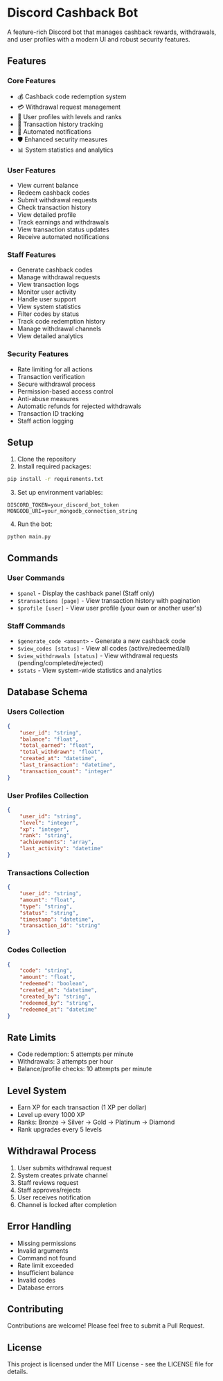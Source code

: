 # Discord Cashback Bot

A feature-rich Discord bot that manages cashback rewards, withdrawals, and user profiles with a modern UI and robust security features.

## Features

### Core Features
- 💰 Cashback code redemption system
- 💳 Withdrawal request management
- 👤 User profiles with levels and ranks
- 📜 Transaction history tracking
- 🔔 Automated notifications
- 🛡️ Enhanced security measures
- 📊 System statistics and analytics

### User Features
- View current balance
- Redeem cashback codes
- Submit withdrawal requests
- Check transaction history
- View detailed profile
- Track earnings and withdrawals
- View transaction status updates
- Receive automated notifications

### Staff Features
- Generate cashback codes
- Manage withdrawal requests
- View transaction logs
- Monitor user activity
- Handle user support
- View system statistics
- Filter codes by status
- Track code redemption history
- Manage withdrawal channels
- View detailed analytics

### Security Features
- Rate limiting for all actions
- Transaction verification
- Secure withdrawal process
- Permission-based access control
- Anti-abuse measures
- Automatic refunds for rejected withdrawals
- Transaction ID tracking
- Staff action logging

## Setup

1. Clone the repository
2. Install required packages:
```bash
pip install -r requirements.txt
```

3. Set up environment variables:
```env
DISCORD_TOKEN=your_discord_bot_token
MONGODB_URI=your_mongodb_connection_string
```

4. Run the bot:
```bash
python main.py
```

## Commands

### User Commands
- `$panel` - Display the cashback panel (Staff only)
- `$transactions [page]` - View transaction history with pagination
- `$profile [user]` - View user profile (your own or another user's)

### Staff Commands
- `$generate_code <amount>` - Generate a new cashback code
- `$view_codes [status]` - View all codes (active/redeemed/all)
- `$view_withdrawals [status]` - View withdrawal requests (pending/completed/rejected)
- `$stats` - View system-wide statistics and analytics

## Database Schema

### Users Collection
```json
{
    "user_id": "string",
    "balance": "float",
    "total_earned": "float",
    "total_withdrawn": "float",
    "created_at": "datetime",
    "last_transaction": "datetime",
    "transaction_count": "integer"
}
```

### User Profiles Collection
```json
{
    "user_id": "string",
    "level": "integer",
    "xp": "integer",
    "rank": "string",
    "achievements": "array",
    "last_activity": "datetime"
}
```

### Transactions Collection
```json
{
    "user_id": "string",
    "amount": "float",
    "type": "string",
    "status": "string",
    "timestamp": "datetime",
    "transaction_id": "string"
}
```

### Codes Collection
```json
{
    "code": "string",
    "amount": "float",
    "redeemed": "boolean",
    "created_at": "datetime",
    "created_by": "string",
    "redeemed_by": "string",
    "redeemed_at": "datetime"
}
```

## Rate Limits
- Code redemption: 5 attempts per minute
- Withdrawals: 3 attempts per hour
- Balance/profile checks: 10 attempts per minute

## Level System
- Earn XP for each transaction (1 XP per dollar)
- Level up every 1000 XP
- Ranks: Bronze → Silver → Gold → Platinum → Diamond
- Rank upgrades every 5 levels

## Withdrawal Process
1. User submits withdrawal request
2. System creates private channel
3. Staff reviews request
4. Staff approves/rejects
5. User receives notification
6. Channel is locked after completion

## Error Handling
- Missing permissions
- Invalid arguments
- Command not found
- Rate limit exceeded
- Insufficient balance
- Invalid codes
- Database errors

## Contributing
Contributions are welcome! Please feel free to submit a Pull Request.

## License
This project is licensed under the MIT License - see the LICENSE file for details. 